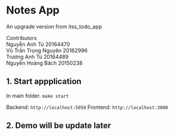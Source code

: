 # Notes App
An upgrade version from itss_todo_app

Contributors <br />
Nguyễn Anh Tú 20164470 <br />
Vũ Trần Trọng Nguyên 20162996 <br />
Trương Anh Tú 20164489 <br />
Nguyễn Hoàng Bách 20150238 <br />

## 1. Start appplication
In main folder.
`make start`

Backend: `http://localhost:5050`
Frontend: `http://localhost:3000`

## 2. Demo will be update later
